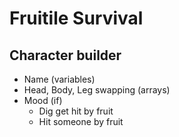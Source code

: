 # Fruitile Survival

## Character builder
- Name (variables)
- Head, Body, Leg swapping (arrays)
- Mood (if)
    - Dig get hit by fruit
    - Hit someone by fruit

